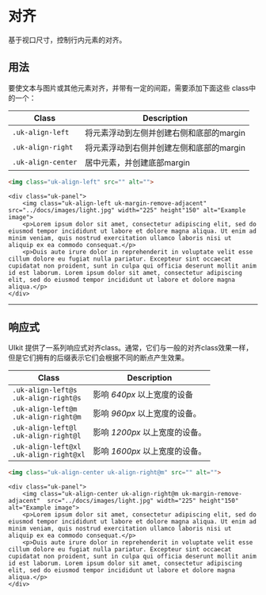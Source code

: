 # 对齐

<p class="uk-text-lead">基于视口尺寸，控制行内元素的对齐。</p>

## 用法

要使文本与图片或其他元素对齐，并带有一定的间距，需要添加下面这些 class中的一个：

| Class | Description |
| --- | --- |
| `.uk-align-left`  | 将元素浮动到左侧并创建右侧和底部的margin |
| `.uk-align-right` | 将元素浮动到右侧并创建左侧和底部的margin |
| `.uk-align-center`  | 居中元素，并创建底部margin |

```html
<img class="uk-align-left" src="" alt="">
```

```example
<div class="uk-panel">
    <img class="uk-align-left uk-margin-remove-adjacent" src="../docs/images/light.jpg" width="225" height"150" alt="Example image">
    <p>Lorem ipsum dolor sit amet, consectetur adipiscing elit, sed do eiusmod tempor incididunt ut labore et dolore magna aliqua. Ut enim ad minim veniam, quis nostrud exercitation ullamco laboris nisi ut aliquip ex ea commodo consequat.</p>
    <p>Duis aute irure dolor in reprehenderit in voluptate velit esse cillum dolore eu fugiat nulla pariatur. Excepteur sint occaecat cupidatat non proident, sunt in culpa qui officia deserunt mollit anim id est laborum. Lorem ipsum dolor sit amet, consectetur adipiscing elit, sed do eiusmod tempor incididunt ut labore et dolore magna aliqua.</p>
</div>
```

***

## 响应式

UIkit 提供了一系列响应式对齐class。通常，它们与一般的对齐class效果一样，但是它们拥有的后缀表示它们会根据不同的断点产生效果。

| Class | Description |
| --- | --- |
| `.uk-align-left@s`<br> `.uk-align-right@s`  | 影响 _640px_ 以上宽度的设备|
| `.uk-align-left@m`<br> `.uk-align-right@m` | 影响 _960px_ 以上宽度的设备。 |
| `.uk-align-left@l`<br> `.uk-align-right@l`  | 影响 _1200px_ 以上宽度的设备。 |
| `.uk-align-left@xl`<br> `.uk-align-right@xl`  | 影响 _1600px_ 以上宽度的设备。 |

```html
<img class="uk-align-center uk-align-right@m" src="" alt="">
```

```example
<div class="uk-panel">
    <img class="uk-align-center uk-align-right@m uk-margin-remove-adjacent"  src="../docs/images/light.jpg" width="225" height"150" alt="Example image">
    <p>Lorem ipsum dolor sit amet, consectetur adipiscing elit, sed do eiusmod tempor incididunt ut labore et dolore magna aliqua. Ut enim ad minim veniam, quis nostrud exercitation ullamco laboris nisi ut aliquip ex ea commodo consequat.</p>
    <p>Duis aute irure dolor in reprehenderit in voluptate velit esse cillum dolore eu fugiat nulla pariatur. Excepteur sint occaecat cupidatat non proident, sunt in culpa qui officia deserunt mollit anim id est laborum. Lorem ipsum dolor sit amet, consectetur adipiscing elit, sed do eiusmod tempor incididunt ut labore et dolore magna aliqua.</p>
</div>
```
